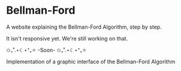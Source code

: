 # Bellman-Ford
A website explaining the Bellman-Ford Algorithm, step by step.

It isn't responsive yet. We're still working on that.

✩₊˚.⋆☾⋆⁺₊✧  -Soon-  ✩₊˚.⋆☾⋆⁺₊✧

Implementation of a graphic interface of the Bellman-Ford Algorithm
